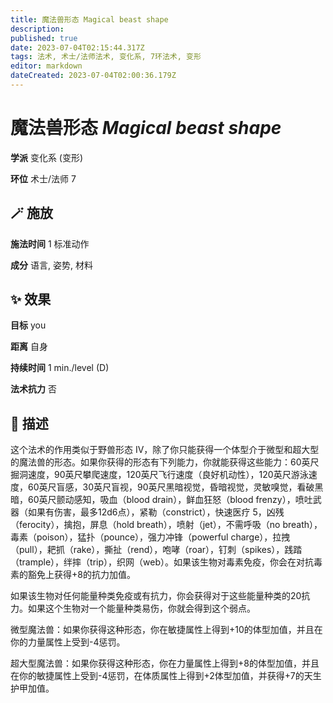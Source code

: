 ```yaml
---
title: 魔法兽形态 Magical beast shape
description: 
published: true
date: 2023-07-04T02:15:44.317Z
tags: 法术, 术士/法师法术, 变化系, 7环法术, 变形
editor: markdown
dateCreated: 2023-07-04T02:00:36.179Z
---
```


# **魔法兽形态** *Magical beast shape*

**学派** 变化系 (变形) 

**环位** 术士/法师 7

## 🪄 施放

**施法时间** 1 标准动作

**成分** 语言, 姿势, 材料

## ✨ 效果 

**目标** you 

**距离** 自身  

**持续时间** 1 min./level (D) 

**法术抗力** 否

## 📖 描述

这个法术的作用类似于野兽形态 IV，除了你只能获得一个体型介于微型和超大型的魔法兽的形态。如果你获得的形态有下列能力，你就能获得这些能力：60英尺掘洞速度，90英尺攀爬速度，120英尺飞行速度（良好机动性），120英尺游泳速度，60英尺盲感，30英尺盲视，90英尺黑暗视觉，昏暗视觉，灵敏嗅觉，看破黑暗，60英尺颤动感知，吸血（blood drain），鲜血狂怒（blood frenzy），喷吐武器（如果有伤害，最多12d6点），紧勒（constrict），快速医疗 5，凶残（ferocity），擒抱，屏息（hold breath），喷射（jet），不需呼吸（no breath），毒素（poison），猛扑（pounce），强力冲锋（powerful charge），拉拽（pull），耙抓（rake），撕扯（rend），咆哮（roar），钉刺（spikes），践踏（trample），绊摔（trip），织网（web）。如果该生物对毒素免疫，你会在对抗毒素的豁免上获得+8的抗力加值。

如果该生物对任何能量种类免疫或有抗力，你会获得对于这些能量种类的20抗力。如果这个生物对一个能量种类易伤，你就会得到这个弱点。

微型魔法兽：如果你获得这种形态，你在敏捷属性上得到+10的体型加值，并且在你的力量属性上受到-4惩罚。

超大型魔法兽：如果你获得这种形态，你在力量属性上得到+8的体型加值，并且在你的敏捷属性上受到-4惩罚，在体质属性上得到+2体型加值，并获得+7的天生护甲加值。
    